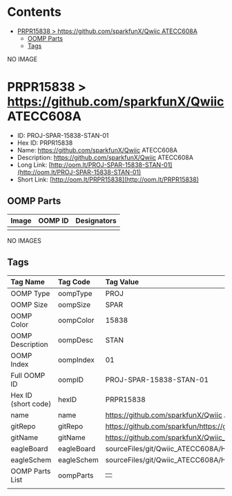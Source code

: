 



Contents
========

* [PRPR15838 > https://github.com/sparkfunX/Qwiic ATECC608A](#prpr15838--httpsgithubcomsparkfunxqwiic-atecc608a)
	* [OOMP Parts](#oomp-parts)
	* [Tags](#tags)
  
NO IMAGE  
# PRPR15838 > https://github.com/sparkfunX/Qwiic ATECC608A

- ID: PROJ-SPAR-15838-STAN-01
- Hex ID: PRPR15838
- Name: https://github.com/sparkfunX/Qwiic ATECC608A
- Description: https://github.com/sparkfunX/Qwiic ATECC608A
- Long Link: [http://oom.lt/PROJ-SPAR-15838-STAN-01](http://oom.lt/PROJ-SPAR-15838-STAN-01)
- Short Link: [http://oom.lt/PRPR15838](http://oom.lt/PRPR15838)

## OOMP Parts
  

|Image|OOMP ID|Designators|
| :--- | :--- | :--- |
||||
  
NO IMAGES  
## Tags
  

|Tag Name|Tag Code|Tag Value|
| :--- | :--- | :--- |
|OOMP Type|oompType|PROJ|
|OOMP Size|oompSize|SPAR|
|OOMP Color|oompColor|15838|
|OOMP Description|oompDesc|STAN|
|OOMP Index|oompIndex|01|
|Full OOMP ID|oompID|PROJ-SPAR-15838-STAN-01|
|Hex ID (short code)|hexID|PRPR15838|
|name|name|https://github.com/sparkfunX/Qwiic ATECC608A|
|gitRepo|gitRepo|https://github.com/sparkfun/https://github.com/sparkfunX/Qwiic_ATECC608A|
|gitName|gitName|https://github.com/sparkfunX/Qwiic_ATECC608A|
|eagleBoard|eagleBoard|sourceFiles/git/Qwiic_ATECC608A/Hardware/Qwiic_ATECC608A.brd|
|eagleSchem|eagleSchem|sourceFiles/git/Qwiic_ATECC608A/Hardware/Qwiic_ATECC608A.sch|
|OOMP Parts List|oompParts|<table><tr><td></td></tr></table>|
||||
